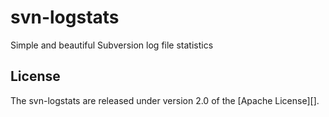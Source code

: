 # svn-logstats
Simple and beautiful Subversion log file statistics

## License
The svn-logstats are released under version 2.0 of the [Apache License][].
